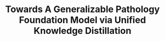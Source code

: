 ---
title: "Towards A Generalizable Pathology Foundation Model via Unified Knowledge Distillation"
authors: "Jiabo Ma&#42;, Zhengrui Guo&#42;, Fengtao Zhou, Yihui Wang, Yingxue Xu, Yu Cai, Zhengjie Zhu, Cheng Jin, Yi Lin Xinrui Jiang, Anjia Han, Li Liang, Ronald Cheong Kin Chan, Jiguang Wang, Kwang-Ting Cheng, Hao Chen"
pub_date: "2024-07-29" #Date of publication. Change from Biorxiv date to Journal date once accepted
image: "/static/img/pub/2024_gpfm.png" 
arxiv: 2407.18449
---